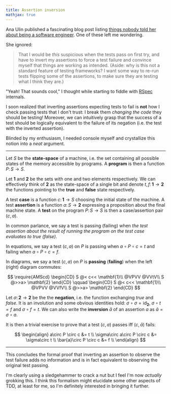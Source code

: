 ```yaml
---
title: Assertion inversion
mathjax: true
---
```


Ana Ulin published a fascinating blog post listing [things nobody told her about being a software engineer](https://anaulin.org/blog/things-nobody-told-me-about-being-a-software-engineer/).
One of these left me wondering.

She ignored:
> That I would be *this* suspicious when the tests pass on first try, and have to invert my assertions to force a test failure and convince myself that things are working as intended. (Aside: why is this not a standard feature of testing frameworks? I want some way to re-run tests flipping some of the assertions, to make sure they are testing what I think they are.)

"Yeah! That sounds cool," I thought while starting to fiddle with [RSpec](http://rspec.info/) internals.

I soon realized that inverting assertions expecting tests to fail is **not** how I check passing tests that I don't trust: I break them *changing the code* they should be testing!
Moreover, we can intuitively grasp that the success of a test should be logically equivalent to the failure of its negation (i.e. the test with the inverted assertion).

Blinded by my enthusiasm, I needed console myself and crystallize this notion into a *neat* argument.

---

Let $S$ be the **state-space** of a machine, i.e. the set containing all possible states of the memory accessible by programs.
A **program** is then a function $P\colon S\to S$.

Let $\mathbf{1}$ and $\mathbf{2}$ be the sets with one and two elements respectively.
We can effectively think of $\mathbf{2}$ as the state-space of a single bit and denote $t,f\colon\mathbf{1}\to\mathbf{2}$ the functions pointing to the **true** and **false** state respectively.

A test **case** is a function $c\colon\mathbf{1}\to S$ choosing the initial state of the machine.
A test **assertion** is a function $a\colon S\to\mathbf{2}$ expressing a proposition about the final machine state.
A **test** on the program $P\colon S\to S$ is then a case/assertion pair $(c, a)$.

In common parlance, we say a test is passing (failing) when *the test assertion about the result of running the program on the test case evaluates to true (false)*.

In equations, we say a test $(c, a)$ on $P$ is passing when $a\circ P \circ c = t$ and failing when $a\circ P \circ c = f$.

In diagrams, we say a test $(c, a)$ on $P$ is **passing** (**failing**) when the left (right) diagram commutes:

$$
  \require{AMScd}
  \begin{CD}
    S @< c<< \mathbf{1}\\
    @VPVV @VVtV\\
    S @>>a> \mathbf{2}
  \end{CD}
  \qquad
  \begin{CD}
    S @< c<< \mathbf{1}\\
    @VPVV @VVfV\\
    S @>>a> \mathbf{2}
  \end{CD}
$$

Let $\sigma\colon\mathbf{2}\to\mathbf{2}$ be the the **negation**, i.e. the function exchanging *true* and *false*.
It is an involution and some obvious identities hold: $\sigma\circ\sigma = \mathrm{id}_\mathbf{2}$, $\sigma\circ t=f$ and $\sigma\circ f=t$. We can also write the **inversion** $\bar{a}$ of an assertion $a$ as $\bar{a}=\sigma\circ a$.

It is then a trivial exercise to prove that a test $(c,a)$ passes iff $(c,\bar{a})$ fails:

$$
  \begin{align}
    a\circ P \circ c &= t \\
    \sigma\circ a\circ P \circ c &= \sigma\circ t \\
    \bar{a}\circ P \circ c &= f \\
  \end{align}
$$

---

This concludes the formal proof that inverting an assertion to observe the test failure adds no information and is in fact equivalent to observing the original test passing.

I'm clearly using a sledgehammer to crack a nut but I feel I'm now *actually* grokking this.
I think this formalism might elucidate some other aspects of TDD, at least for me, so I'm definitely interested in bringing it further.
